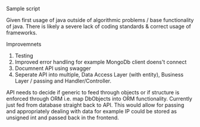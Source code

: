 Sample script 

Given first usage of java outside of algorithmic problems / base functionality of java. There is likely a severe lack of coding standards & correct usage of frameworks.


Improvemnets
1. Testing
2. Improved error handling for example MongoDb client doens't connect
3. Documnent API using swagger
4. Seperate API into multiple, Data Access Layer (with entity), Business Layer / passing and Handler/Controller.

API needs to decide if generic to feed through objects or if structure is enforced through ORM i.e. map DbObjects into ORM functionality. Currently just fed from database straight back to API. This would allow for passing and appropriately dealing with data for example IP could be stored as unsigned int and passed back in the frontend. 
